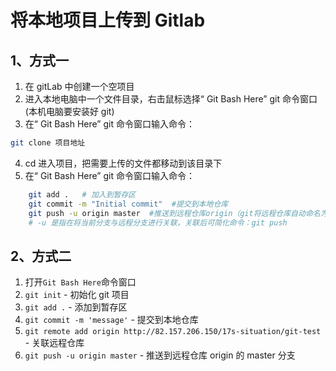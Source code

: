 # 将本地项目上传到 Gitlab

## 1、方式一

1. 在 gitLab 中创建一个空项目
2. 进入本地电脑中一个文件目录，右击鼠标选择“ Git Bash Here” git 命令窗口(本机电脑要安装好 git)
3. 在“ Git Bash Here” git 命令窗口输入命令：

```bash
git clone 项目地址
```

4. cd 进入项目，把需要上传的文件都移动到该目录下
5. 在“ Git Bash Here” git 命令窗口输入命令：

```bash
	git add .   # 加入到暂存区
	git commit -m "Initial commit"  #提交到本地仓库
	git push -u origin master  #推送到远程仓库origin（git将远程仓库自动命名为origin）的master分支
	# -u 是指在将当前分支与远程分支进行关联，关联后可简化命令：git push
```

## 2、方式二

1. 打开`Git Bash Here`命令窗口
2. `git init` - 初始化 git 项目
3. `git add .` - 添加到暂存区
4. `git commit -m 'message'` - 提交到本地仓库
5. `git remote add origin http://82.157.206.150/17s-situation/git-test` - 关联远程仓库
6. `git push -u origin master` - 推送到远程仓库 origin 的 master 分支
